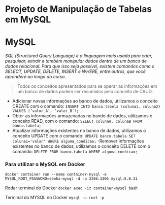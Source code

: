 # Projeto de Manipulação de Tabelas em MySQL

# MySQL

_SQL (Structured Query Language) é a linguagem mais usada para criar, pesquisar, extrair e também manipular dados dentro de um banco de dados relacional. Para que isso seja possível, existem comandos como o SELECT, UPDATE, DELETE, INSERT e WHERE, entre outros, que você aprenderá ao longo do curso._

> Todos os conceitos apresentados para se operar as informações em um banco de dados podem ser resumidos pelo conceito de CRUD.

- Adicionar novas informações ao banco de dados, utilizamos o conceito CREATE com o comando:
``INSERT INTO banco.tabela (coluna1, coluna2) VALUES (‘valor_A’, ‘valor_B’);``
- Obter as informações armazenadas no bando de dados, utilizamos o conceito READ, com o comando: ``SELECT colunaA, colunaB FROM banco.tabela;``
- Atualizar informações existentes no banco de dados, utilizamos o conceito UPDATE com o comando: ``UPDATE banco.tabela SET coluna1='valor' WHERE alguma_condicao;``
-Remover informações existentes no banco de dados, utilizamos o conceito DELETE com o comando: ``DELETE FROM banco.tabela WHERE alguma_condicao;``

### Para utilizar o MySQL em Docker

``docker container run --name container-mysql -e MYSQL_ROOT_PASSWORD=senha-mysql -d -p 3306:3306 mysql:8.0.31``

Rodar terminal do Docker ``docker exec -it container-mysql bash``

Terminal do MYSQL no Docker
``mysql -u root -p``

